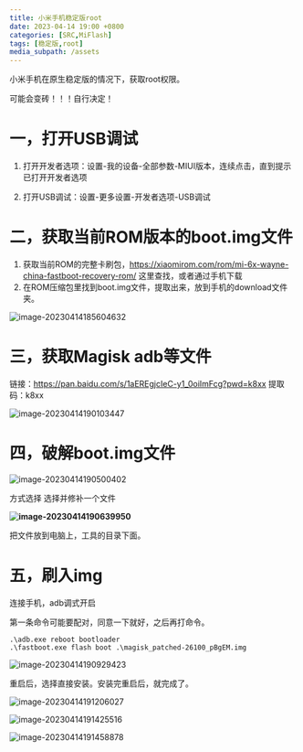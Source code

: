 ```yaml
---
title: 小米手机稳定版root
date: 2023-04-14 19:00 +0800
categories: [SRC,MiFlash]
tags: [稳定版,root]
media_subpath: /assets
---
```


小米手机在原生稳定版的情况下，获取root权限。

可能会变砖！！！自行决定！



# 一，打开USB调试

1. 打开开发者选项：设置-我的设备-全部参数-MIUI版本，连续点击，直到提示已打开开发者选项

2. 打开USB调试：设置-更多设置-开发者选项-USB调试



# 二，获取当前ROM版本的boot.img文件

1. 获取当前ROM的完整卡刷包，https://xiaomirom.com/rom/mi-6x-wayne-china-fastboot-recovery-rom/   这里查找，或者通过手机下载
2. 在ROM压缩包里找到boot.img文件，提取出来，放到手机的download文件夹。

![image-20230414185604632](image-20230414185604632.png)



# 三，获取Magisk adb等文件

链接：https://pan.baidu.com/s/1aEREgjcIeC-y1_0oiImFcg?pwd=k8xx 
提取码：k8xx

![image-20230414190103447](image-20230414190103447.png)

# 四，破解boot.img文件



![image-20230414190500402](image-20230414190500402.png)

方式选择 选择并修补一个文件

**![image-20230414190639950](image-20230414190639950.png)**

把文件放到电脑上，工具的目录下面。



# 五，刷入img

连接手机，adb调式开启

第一条命令可能要配对，同意一下就好，之后再打命令。

```shell
.\adb.exe reboot bootloader
.\fastboot.exe flash boot .\magisk_patched-26100_pBgEM.img
```

![image-20230414190929423](image-20230414190929423.png)

重启后，选择直接安装。安装完重启后，就完成了。

![image-20230414191206027](image-20230414191206027.png)

![image-20230414191425516](image-20230414191425516.png)

![image-20230414191458878](image-20230414191458878.png)